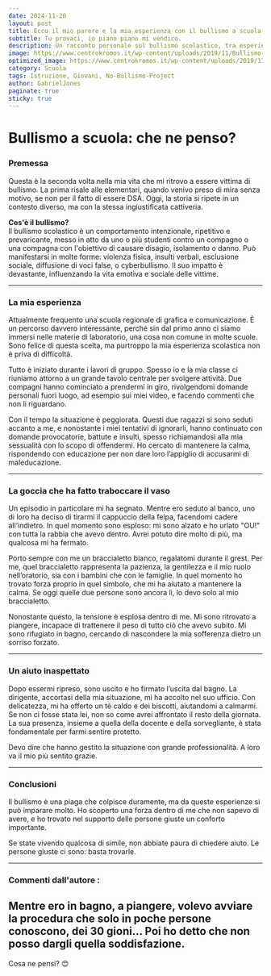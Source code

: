 ```yaml
---
date: 2024-11-20
layout: post
title: Ecco il mio parere e la mia esperienza con il bullismo a scuola!
subtitle: Tu provaci, io piano piano mi vendico.
description: Un racconto personale sul bullismo scolastico, tra esperienze difficili e forza interiore.
image: https://www.centrokromos.it/wp-content/uploads/2019/11/Bullismo-gli-interventi-psicologici-di-aiuto.jpg
optimized_image: https://www.centrokromos.it/wp-content/uploads/2019/11/Bullismo-gli-interventi-psicologici-di-aiuto.jpg
category: Scuola
tags: Istruzione, Giovani, No-Bullismo-Project
author: GabrielJones
paginate: true
sticky: true
---
```

# Bullismo a scuola: che ne penso?
### Premessa  

Questa è la seconda volta nella mia vita che mi ritrovo a essere vittima di bullismo. La prima risale alle elementari, quando venivo preso di mira senza motivo, se non per il fatto di essere DSA. Oggi, la storia si ripete in un contesto diverso, ma con la stessa ingiustificata cattiveria.  

**Cos'è il bullismo?**  
Il bullismo scolastico è un comportamento intenzionale, ripetitivo e prevaricante, messo in atto da uno o più studenti contro un compagno o una compagna con l'obiettivo di causare disagio, isolamento o danno. Può manifestarsi in molte forme: violenza fisica, insulti verbali, esclusione sociale, diffusione di voci false, o cyberbullismo. Il suo impatto è devastante, influenzando la vita emotiva e sociale delle vittime.

---

### La mia esperienza  

Attualmente frequento una scuola regionale di grafica e comunicazione. È un percorso davvero interessante, perché sin dal primo anno ci siamo immersi nelle materie di laboratorio, una cosa non comune in molte scuole. Sono felice di questa scelta, ma purtroppo la mia esperienza scolastica non è priva di difficoltà.  

Tutto è iniziato durante i lavori di gruppo. Spesso io e la mia classe ci riuniamo attorno a un grande tavolo centrale per svolgere attività. Due compagni hanno cominciato a prendermi in giro, rivolgendomi domande personali fuori luogo, ad esempio sui miei video, e facendo commenti che non li riguardano.  

Con il tempo la situazione è peggiorata. Questi due ragazzi si sono seduti accanto a me, e nonostante i miei tentativi di ignorarli, hanno continuato con domande provocatorie, battute e insulti, spesso richiamandosi alla mia sessualità con lo scopo di offendermi. Ho cercato di mantenere la calma, rispondendo con educazione per non dare loro l’appiglio di accusarmi di maleducazione.  

---

### La goccia che ha fatto traboccare il vaso  

Un episodio in particolare mi ha segnato. Mentre ero seduto al banco, uno di loro ha deciso di tirarmi il cappuccio della felpa, facendomi cadere all’indietro. In quel momento sono esploso: mi sono alzato e ho urlato "OU!" con tutta la rabbia che avevo dentro. Avrei potuto dire molto di più, ma qualcosa mi ha fermato.  

Porto sempre con me un braccialetto bianco, regalatomi durante il grest. Per me, quel braccialetto rappresenta la pazienza, la gentilezza e il mio ruolo nell’oratorio, sia con i bambini che con le famiglie. In quel momento ho trovato forza proprio in quel simbolo, che mi ha aiutato a mantenere la calma. Se oggi quelle due persone sono ancora lì, lo devo solo al mio braccialetto.  

Nonostante questo, la tensione è esplosa dentro di me. Mi sono ritrovato a piangere, incapace di trattenere il peso di tutto ciò che avevo subito. Mi sono rifugiato in bagno, cercando di nascondere la mia sofferenza dietro un sorriso forzato.  

---

### Un aiuto inaspettato  

Dopo essermi ripreso, sono uscito e ho firmato l’uscita dal bagno. La dirigente, accortasi della mia situazione, mi ha accolto nel suo ufficio. Con delicatezza, mi ha offerto un tè caldo e dei biscotti, aiutandomi a calmarmi. Se non ci fosse stata lei, non so come avrei affrontato il resto della giornata. La sua presenza, insieme a quella della docente e della sorvegliante, è stata fondamentale per farmi sentire protetto.  

Devo dire che hanno gestito la situazione con grande professionalità. A loro va il mio più sentito grazie.  

---

### Conclusioni  

Il bullismo è una piaga che colpisce duramente, ma da queste esperienze si può imparare molto. Ho scoperto una forza dentro di me che non sapevo di avere, e ho trovato nel supporto delle persone giuste un conforto importante.  

Se state vivendo qualcosa di simile, non abbiate paura di chiedere aiuto. Le persone giuste ci sono: basta trovarle.  

---


### Commenti dall'autore : 
Mentre ero in bagno, a piangere, volevo avviare la procedura che solo in poche persone conoscono, dei 30 gioni... Poi ho detto che non posso dargli quella soddisfazione.
--- 

Cosa ne pensi? 😊
